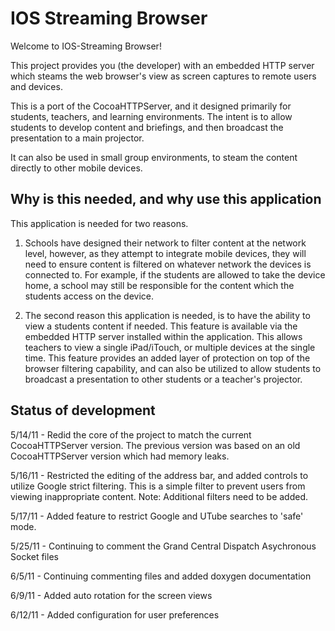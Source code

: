 IOS Streaming Browser
=============

Welcome to IOS-Streaming Browser!This project provides you (the developer) with an embedded HTTP server which steams the web browser's view as screen captures to remote users and devices.  This is a port of the CocoaHTTPServer, and it designed primarily for students, teachers, and learning environments.  The intent is to allow students to develop content and briefings, and then broadcast the presentation to a main projector.It can also be used in small group environments, to steam the content directly to other mobile devices.Why is this needed, and why use this application       
-------------
This application is needed for two reasons.  1.  Schools have designed their network to filter content at the network level, however, as they attempt to integrate mobile devices, they will need to ensure content is filtered on whatever network the devices is connected to.  For example, if the students are allowed to take the device home, a school may still be responsible for the content which the students access on the device.   2.  The second reason this application is needed, is to have the ability to view a students content if needed.  This feature is available via the embedded HTTP server installed within the application.  This allows teachers to view a single iPad/iTouch, or multiple devices at the single time.  This feature provides an added layer of protection on top of the browser filtering capability, and can also be utilized to allow students to broadcast a presentation to other students or a teacher's projector.

Status of development
-------------
5/14/11 -   Redid the core of the project to match the current CocoaHTTPServer version.  The previous version was based on an old CocoaHTTPServer version which had memory leaks.5/16/11 - Restricted the editing of the address bar, and added controls to utilize Google strict filtering.  This is a simple filter to prevent users from viewing inappropriate content.  Note: Additional filters need to be added.5/17/11 - Added feature to restrict Google and UTube searches to 'safe' mode.  
5/25/11 - Continuing to comment the Grand Central Dispatch Asychronous Socket files

6/5/11 - Continuing commenting files and added doxygen documentation

6/9/11 - Added auto rotation for the screen views

6/12/11 - Added configuration for user preferences